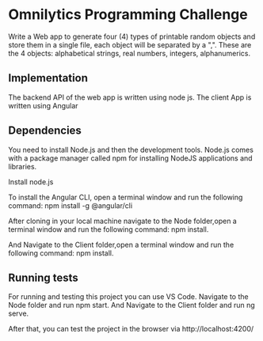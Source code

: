 # Omnilytics Programming Challenge

Write a Web app to generate four (4) types of printable random objects and store them in a single file, each object will be separated by a ",".
These are the 4 objects: alphabetical strings, real numbers, integers, alphanumerics.

## Implementation

The backend API of the web app is written using node js.
The client App is written using Angular

## Dependencies

You need to install Node.js and then the development tools. Node.js comes with a package manager called npm for installing NodeJS applications and libraries.

Install node.js

To install the Angular CLI, open a terminal window and run the following command:
npm install -g @angular/cli

After cloning in your local machine navigate to the Node folder,open a terminal window and run the following command:
npm install.

And Navigate to the Client folder,open a terminal window and run the following command:
npm install.

## Running tests

For running and testing this project you can use VS Code.
Navigate to the Node folder and run npm start.
And Navigate to the Client folder and run ng serve.

After that, you can test the project in the browser via http://localhost:4200/
